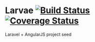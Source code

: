 # Larvae [![Build Status](https://travis-ci.org/xiphiaz/larvae.svg?branch=master)](https://travis-ci.org/xiphiaz/larvae) [![Coverage Status](https://coveralls.io/repos/xiphiaz/larvae/badge.svg?branch=master)](https://coveralls.io/r/xiphiaz/larvae?branch=master)
Laravel + AngularJS project seed

